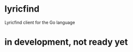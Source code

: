 lyricfind
=========

Lyricfind client for the Go language

in development, not ready yet
=============
